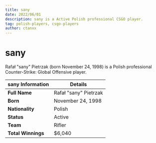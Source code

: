 ```yaml
---
title: sany
date: 2022/06/01
description: sany is a Active Polish professional CSGO player.
tag: polish-players, csgo-players
author: ctanxx
---
```


# sany

Rafał "sany" Pietrzak (born November 24, 1998) is a Polish professional Counter-Strike: Global Offensive player.

| **sany Information** | **Details**           |
| -------------------- | --------------------- |
| **Full Name**        | Rafał "sany" Pietrzak |
| **Born**             | November 24, 1998     |
| **Nationality**      | Polish                |
| **Status**           | Active                |
| **Team**             | Rifler	               |
| **Total Winnings**   | $6,040                |      
